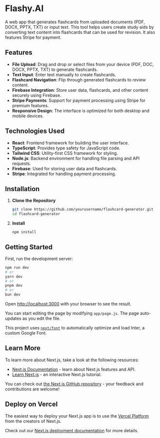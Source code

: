 # Flashy.AI

A web app that generates flashcards from uploaded documents (PDF, DOCX, PPTX, TXT) or input text.
This tool helps users create study aids by converting text content into flashcards that can be used for revision. It also features Stripe for payment.

## Features

- **File Upload**: Drag and drop or select files from your device (PDF, DOC, DOCX, PPTX, TXT) to generate flashcards.
- **Text Input**: Enter text manually to create flashcards.
- **Flashcard Navigation**: Flip through generated flashcards to review content.
- **Firebase Integration**: Store user data, flashcards, and other content securely using Firebase.
- **Stripe Payments**: Support for payment processing using Stripe for premium features.
- **Responsive Design**: The interface is optimized for both desktop and mobile devices.

## Technologies Used

- **React**: Frontend framework for building the user interface.
- **TypeScript**: Provides type safety for JavaScript code.
- **Tailwind CSS**: Utility-first CSS framework for styling.
- **Node.js**: Backend environment for handling file parsing and API requests.
- **Firebase**: Used for storing user data and flashcards.
- **Stripe**: Integrated for handling payment processing.

## Installation

1. **Clone the Repository**

   ```bash
   git clone https://github.com/yourusername/flashcard-generator.git
   cd flashcard-generator


2. **Install**
   ```
   npm install
   ```

## Getting Started

First, run the development server:

```bash
npm run dev
# or
yarn dev
# or
pnpm dev
# or
bun dev
```

Open [http://localhost:3000](http://localhost:3000) with your browser to see the result.

You can start editing the page by modifying `app/page.js`. The page auto-updates as you edit the file.

This project uses [`next/font`](https://nextjs.org/docs/basic-features/font-optimization) to automatically optimize and load Inter, a custom Google Font.

## Learn More

To learn more about Next.js, take a look at the following resources:

- [Next.js Documentation](https://nextjs.org/docs) - learn about Next.js features and API.
- [Learn Next.js](https://nextjs.org/learn) - an interactive Next.js tutorial.

You can check out [the Next.js GitHub repository](https://github.com/vercel/next.js/) - your feedback and contributions are welcome!

## Deploy on Vercel

The easiest way to deploy your Next.js app is to use the [Vercel Platform](https://vercel.com/new?utm_medium=default-template&filter=next.js&utm_source=create-next-app&utm_campaign=create-next-app-readme) from the creators of Next.js.

Check out our [Next.js deployment documentation](https://nextjs.org/docs/deployment) for more details.
